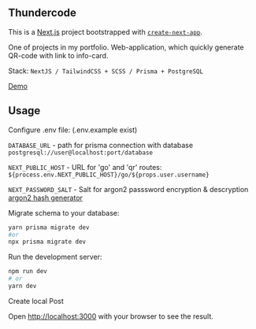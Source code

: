 ## Thundercode

This is a [Next.js](https://nextjs.org/) project bootstrapped with [`create-next-app`](https://github.com/vercel/next.js/tree/canary/packages/create-next-app).

One of projects in my portfolio. Web-application, which quickly generate QR-code with link to info-card. 

Stack: `NextJS / TailwindCSS + SCSS / Prisma + PostgreSQL`

[Demo](https://thundercode-dolsowsky.vercel.app/)

## Usage

Configure .env file: (.env.example exist)

`DATABASE_URL` - path for prisma connection with database
`postgresql://user@localhost:port/database`

`NEXT_PUBLIC_HOST` - URL for 'go' and 'qr' routes:
`${process.env.NEXT_PUBLIC_HOST}/go/${props.user.username}`

``NEXT_PASSWORD_SALT`` - Salt for argon2 passsword encryption & descryption
[argon2 hash generator](https://argon2.online/)

Migrate schema to your database:
```bash
yarn prisma migrate dev
#or
npx prisma migrate dev
```

Run the development server:

```bash
npm run dev
# or
yarn dev
```

Create local Post

Open [http://localhost:3000](http://localhost:3000) with your browser to see the result.

